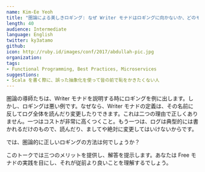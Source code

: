 ```yaml
---
name: Kim-Ee Yeoh
title: "圏論による美しきロギング: なぜ Writer モナドはロギングに向かないか、どのモナドに置き換えるか"
length: 40
audience: Intermediate
language: English
twitter: ky3atamo
github: 
icon: http://ruby.id/images/conf/2017/abdullah-pic.jpg
organization: 
tags:
- Functional Programming, Best Practices, Microservices
suggestions:
- Scala を書く際に、誤った抽象化を使って皆の前で恥をかきたくない人
---
```

圏論の導師たちは、Writer モナドを説明する時にロギングを例に出します。しかし、ロギングは悪い例です。なぜなら、Writer モナドの定義は、その名前に反してログ全体を読んだり変更したりできます。これは二つの理由で正しくありません。一つはコストが非常に高くつくこと。もう一つは、ログは典型的には書かれるだけのもので、読んだり、ましてや絶対に変更してはいけないからです。

では、圏論的に正しいロギングの方法は何でしょうか？

このトークでは三つのメリットを提供し、解答を提示します。あなたは Free モナドの実践を目にし、それが従前より良いことを理解するでしょう。
